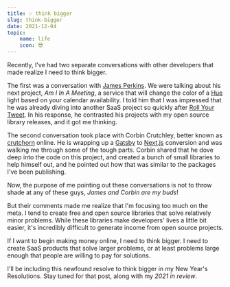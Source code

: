 ```yaml
---
title: 💡 think bigger
slug: think-bigger
date: 2021-12-04
topic:
    name: life
    icon: 😎
---
```


Recently, I've had two separate conversations with other developers that made realize I need to think bigger.

The first was a conversation with [James Perkins][james]. We were talking about his next project, _Am I In A Meeting_, a service that will change the color of a [Hue][hue] light based on your calendar availability. I told him that I was impressed that he was already diving into another SaaS project so quickly after [Roll Your Tweet][roll-your-tweet]. In his response, he contrasted his projects with my open source library releases, and it got me thinking.

The second conversation took place with Corbin Crutchley, better known as [crutchorn][crutchcorn] online. He is wrapping up a [Gatsby][gatsby] to [Next.js][next] conversion and was walking me through some of the tough parts. Corbin shared that he dove deep into the code on this project, and created a bunch of small libraries to help himself out, and he pointed out how that was similar to the packages I've been publishing.

Now, the purpose of me pointing out these conversations is not to throw shade at any of these guys, _James and Corbin are my buds_!

But their comments made me realize that I'm focusing too much on the meta. I tend to create free and open source libraries that solve relatively minor problems. While these libraries make developers' lives a little bit easier, it's incredibly difficult to generate income from open source projects.

If I want to begin making money online, I need to think bigger. I need to create SaaS products that solve larger problems, or at least problems large enough that people are willing to pay for solutions.

I'll be including this newfound resolve to think bigger in my New Year's Resolutions. Stay tuned for that post, along with my _2021 in review_.

[james]: https://twitter.com/james_r_perkins
[crutchcorn]: https://twitter.com/crutchcorn
[gatsby]: https://gatsbyjs.org
[next]: https://nextjs.org
[hue]: https://www.philips-hue.com
[roll-your-tweet]: https://rollyourtweet.com
